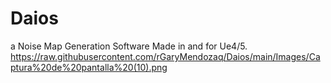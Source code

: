 # Daios
a Noise Map Generation Software Made in and for Ue4/5.
https://raw.githubusercontent.com/rGaryMendozaq/Daios/main/Images/Captura%20de%20pantalla%20(10).png
